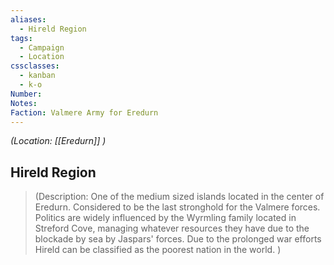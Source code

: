 ```yaml
---
aliases:
  - Hireld Region
tags:
  - Campaign
  - Location
cssclasses:
  - kanban
  - k-o
Number: 
Notes: 
Faction: Valmere Army for Eredurn
---
```

<i>(Location: [[Eredurn]] )</i>

## Hireld Region

> (Description: One of the medium sized islands located in the center of Eredurn. Considered to be the last stronghold for the Valmere forces. Politics are widely influenced by the Wyrmling family located in Streford Cove, managing whatever resources they have due to the blockade by sea by Jaspars' forces. Due to the prolonged war efforts Hireld can be classified as the poorest nation in the world. )









